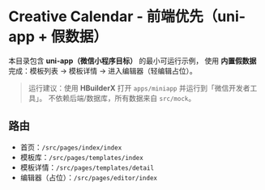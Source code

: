 # Creative Calendar - 前端优先（uni-app + 假数据）

本目录包含 **uni-app（微信小程序目标）** 的最小可运行示例，
使用 **内置假数据** 完成：模板列表 → 模板详情 → 进入编辑器（轻编辑占位）。

> 运行建议：使用 **HBuilderX** 打开 `apps/miniapp` 并运行到「微信开发者工具」。
> 不依赖后端/数据库，所有数据来自 `src/mock`。

## 路由
- 首页：`/src/pages/index/index`
- 模板库：`/src/pages/templates/index`
- 模板详情：`/src/pages/templates/detail`
- 编辑器（占位）：`/src/pages/editor/index`
